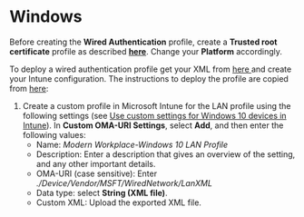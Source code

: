 # Windows

Before creating the **Wired Authentication** profile, create a **Trusted root certificate** profile as described [**here**](../trusted-root.md#to-add-a-trusted-root-profile-for-your-clients). Change your **Platform** accordingly.

To deploy a wired authentication profile get your XML from [here ](../../portal/settings-trusted-roots/xml.md#wired)and create your Intune configuration. The instructions to deploy the profile are copied from [here](https://docs.microsoft.com/en-us/microsoft-365/managed-desktop/get-ready/certs-wifi-lan?view=o365-worldwide#deploy-a-lan-profile):

1. Create a custom profile in Microsoft Intune for the LAN profile using the following settings \(see [Use custom settings for Windows 10 devices in Intune](https://docs.microsoft.com/en-us/intune/custom-settings-windows-10)\). In **Custom OMA-URI Settings**, select **Add**, and then enter the following values:
   * Name: _Modern Workplace-Windows 10 LAN Profile_
   * Description: Enter a description that gives an overview of the setting, and any other important details.
   * OMA-URI \(case sensitive\): Enter _./Device/Vendor/MSFT/WiredNetwork/LanXML_
   * Data type: select **String \(XML file\)**.
   * Custom XML: Upload the exported XML file.

